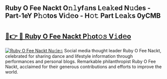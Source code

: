 ## Ruby O Fee Nackt O𝚗𝚕yf𝚊ns L𝚎a𝚔ed N𝚞𝚍es - Part-1eY P𝚑𝚘tos Vi𝚍𝚎o - H𝚘𝚝 Part L𝚎a𝚔s 0yCMB

# <h2><a href="http://kff3hi.oniu.top/?m=Ruby+O+Fee+Nackt">🔗👉 🔴 Ruby O Fee Nackt P𝚑ot𝚘𝚜 V𝚒d𝚎o</a></h2>

[![Ruby O Fee Nackt Nu𝚍e𝚜](https://i.imgur.com/0qMVB7G.gif)](http://kff3hi.oniu.top/?m=Ruby+O+Fee+Nackt)
Social media thought leader Ruby O Fee Nackt, celebrated for sharing dance and lifestyle information through performances and personal blogs. Remarkable philanthropist Ruby O Fee Nackt, acclaimed for their generous contributions and efforts to improve the world.  
